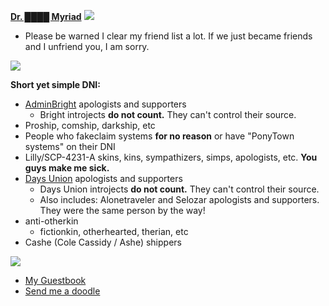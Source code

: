 **[Dr. ████ Myriad](https://pronouns.cc/@scp-963)** ![](https://mikejima.crd.co/assets/images/shadow/b40ec313.gif?v=2e5106a3) 

* Please be warned I clear my friend list a lot. If we just became friends and I unfriend you, I am sorry.

![](https://mikejima.crd.co/assets/images/gallery29/39d52898.gif?v=2e5106a3)

**Short yet simple DNI:**
* [AdminBright](https://docs.google.com/document/d/149Aqt4wBudAcmJ0kY3lsP_asYBQ0QoOieFOpFGksGWs/edit) apologists and supporters
  * Bright introjects **do not count.** They can't control their source. 
* Proship, comship, darkship, etc
* People who fakeclaim systems **for no reason** or have "PonyTown systems" on their DNI
* Lilly/SCP-4231-A skins, kins, sympathizers, simps, apologists, etc. **You guys make me sick.**
* [Days Union](https://down-with-the-days-union.carrd.co/) apologists and supporters
  * Days Union introjects **do not count.** They can't control their source.
  * Also includes: Alonetraveler and Selozar apologists and supporters. They were the same person by the way!
* anti-otherkin
  * fictionkin, otherhearted, therian, etc
* Cashe (Cole Cassidy / Ashe) shippers
  
    
![](https://mikejima.crd.co/assets/images/gallery29/39d52898.gif?v=2e5106a3)

* [My Guestbook](https://sega-genesis-lover.123guestbook.com/)
* [Send me a doodle](https://myriaddrawings.straw.page/)

  
